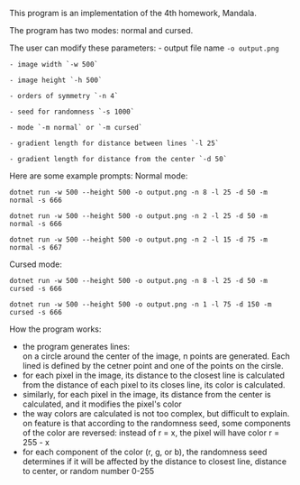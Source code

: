 This program is an implementation of the 4th homework, Mandala.

The program has two modes: normal and cursed.

The user can modify these parameters:
	- output file name `-o output.png`
 
	- image width `-w 500`
 
	- image height `-h 500`
 
	- orders of symmetry `-n 4`
 
	- seed for randomness `-s 1000`

	- mode `-m normal` or `-m cursed`
 
	- gradient length for distance between lines `-l 25`
 
	- gradient length for distance from the center `-d 50`
 

Here are some example prompts:
Normal mode:

`dotnet run -w 500 --height 500 -o output.png -n 8 -l 25 -d 50 -m normal -s 666`

`dotnet run -w 500 --height 500 -o output.png -n 2 -l 25 -d 50 -m normal -s 666`

`dotnet run -w 500 --height 500 -o output.png -n 2 -l 15 -d 75 -m normal -s 667`

Cursed mode:

`dotnet run -w 500 --height 500 -o output.png -n 8 -l 25 -d 50 -m cursed -s 666`

`dotnet run -w 500 --height 500 -o output.png -n 1 -l 75 -d 150 -m cursed -s 666`


	
How the program works:

- the program generates lines:		
  on a circle around the center of the image, n points are generated. Each lined is defined by the cetner point and one of the points on the cirsle.
- for each pixel in the image, its distance to the closest line is calculated
  from the distance of each pixel to its closes line, its color is calculated.
- similarly, for each pixel in the image, its distance from the center is calculated, and it modifies the pixel's color
- the way colors are calculated is not too complex, but difficult to explain. on feature is that according to the randomness seed, some components of the color are reversed: instead of r = x, the pixel will have color r = 255 - x
- for each component of the color (r, g, or b), the randomness seed determines if it will be affected by the distance to closest line, distance to center, or random number 0-255

